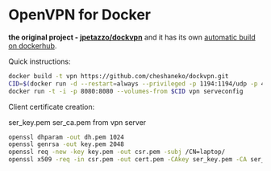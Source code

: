 # OpenVPN for Docker

**the original project - [jpetazzo/dockvpn](https://github.com/jpetazzo/dockvpn)** and it has its own [automatic build on dockerhub](https://hub.docker.com/r/jpetazzo/dockvpn/). 

 
Quick instructions:

```bash
docker build -t vpn https://github.com/cheshaneko/dockvpn.git
CID=$(docker run -d --restart=always --privileged -p 1194:1194/udp -p 443:443/tcp vpn)
docker run -t -i -p 8080:8080 --volumes-from $CID vpn serveconfig
```

Client certificate creation:

ser_key.pem  ser_ca.pem from vpn server

```bash
openssl dhparam -out dh.pem 1024
openssl genrsa -out key.pem 2048
openssl req -new -key key.pem -out csr.pem -subj /CN=laptop/
openssl x509 -req -in csr.pem -out cert.pem -CAkey ser_key.pem -CA ser_ca.pem -CAcreateserial -days 24855
```
